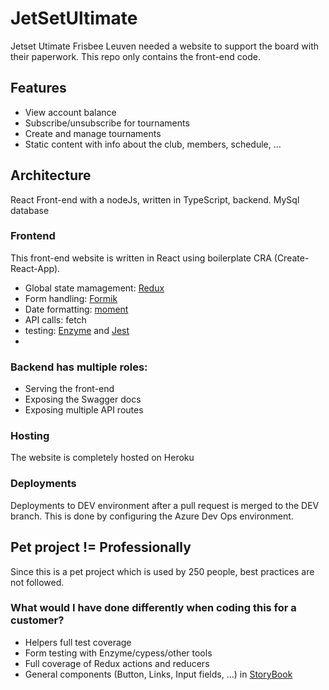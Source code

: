 # JetSetUltimate
Jetset Utimate Frisbee Leuven needed a website to support the board with their paperwork.
This repo only contains the front-end code.

## Features
- View account balance
- Subscribe/unsubscribe for tournaments
- Create and manage tournaments
- Static content with info about the club, members, schedule, ...

## Architecture
React Front-end with a nodeJs, written in TypeScript, backend.
MySql database

### Frontend
This front-end website is written in React using boilerplate CRA (Create-React-App).
- Global state mamagement: [Redux](https://github.com/reduxjs/redux)
- Form handling: [Formik](https://github.com/jaredpalmer/formik)
- Date formatting: [moment](https://github.com/moment/moment) 
- API calls: fetch
- testing: [Enzyme](https://github.com/airbnb/enzyme) and [Jest](https://github.com/facebook/jest)
- 
### Backend has multiple roles:
- Serving the front-end
- Exposing the Swagger docs
- Exposing multiple API routes

### Hosting
The website is completely hosted on Heroku

### Deployments
Deployments to DEV environment after a pull request is merged to the DEV branch.
This is done by configuring the Azure Dev Ops environment.


## Pet project != Professionally
Since this is a pet project which is used by 250 people, best practices are not followed.

### What would I have done differently when coding this for a customer?
- Helpers full test coverage
- Form testing with Enzyme/cypess/other tools
- Full coverage of Redux actions and reducers
- General components (Button, Links, Input fields, ...) in [StoryBook](https://storybook.js.org/)